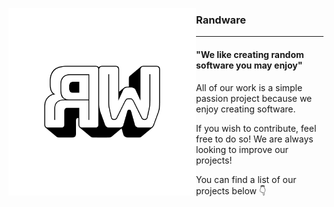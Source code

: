 <dl>
  <img align="left" height="300" src="https://github.com/Randware/.github/raw/main/profile/randware-logo" alt="The Randware logo">
</dl>

### Randware
---
#### "We like creating random software you may enjoy"

All of our work is a simple passion project because we enjoy creating software.

If you wish to contribute, feel free to do so! We are always looking to improve our projects!

You can find a list of our projects below 👇
